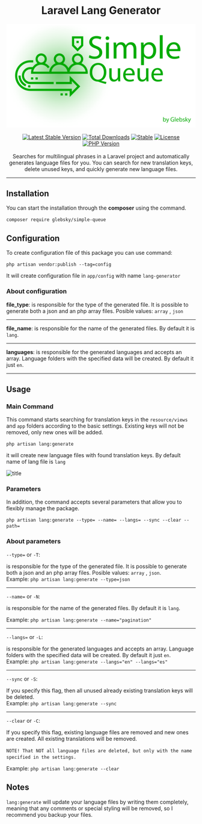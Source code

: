<h1 align="center">Laravel Lang Generator</h1>

<img src="./docs/logo.png" alt="Simple Queue" />
<p align="center">
<a href="https://packagist.org/packages/glebsky/laravel-lang-generator"><img src="https://badgen.net/github/release/glebsky/simplequeue" alt="Latest Stable Version"></a>
<a href="https://packagist.org/packages/glebsky/laravel-lang-generator"><img src="http://poser.pugx.org/glebsky/simple-queue/downloads" alt="Total Downloads"></a>
<a href="https://packagist.org/packages/glebsky/laravel-lang-generator"><img src="http://poser.pugx.org/glebsky/simple-queue/v/unstable" alt="Stable"></a>
<a href="https://packagist.org/packages/glebsky/laravel-lang-generator"><img src="http://poser.pugx.org/glebsky/simple-queue/license" alt="License"></a>
<a href="https://packagist.org/packages/glebsky/laravel-lang-generator"><img src="https://badgen.net/packagist/php/glebsky/simple-queue" alt="PHP Version"></a>
<br>
<br>
Searches for multilingual phrases in a Laravel project and automatically generates language files for you. You can search for new translation keys, delete unused keys, and quickly generate new language files.
</p>

---

## Installation

You can start the installation through the <b>composer</b> using the command.

```
composer require glebsky/simple-queue
```

## Configuration
To create configuration file of this package you can use command:

```
php artisan vendor:publish --tag=config
```
It will create configuration file in `app/config` with name `lang-generator`

### About configuration

<b>file_type</b>: is responsible for the type of the generated file. It is possible to generate both a json and an php array files. Posible values: `array` , `json`

---

<b>file_name</b>: is responsible for the name of the generated files. By default it is `lang`.

---

<b>languages</b>:  is responsible for the generated languages and accepts an array. Language folders with the specified data will be created. By default it just `en`.

---

## Usage

### Main Command

This command starts searching for translation keys in the `resource/views` and `app` folders according to the basic settings.
Existing keys will not be removed, only new ones will be added.

```
php artisan lang:generate
```
it will create new language files with found translation keys.
By default name of lang file is `lang`

![title](https://i.imgur.com/hvDrlVO.jpeg)

### Parameters

In addition, the command accepts several parameters that allow you to flexibly manage the package.
```
php artisan lang:generate --type= --name= --langs= --sync --clear --path=
```
### About parameters

`--type=` or `-T`:

is responsible for the type of the generated file. It is possible to generate both a json and an php array files. Posible values: `array` , `json`. <br>Example: `php artisan lang:generate --type=json`

---

`--name=` or `-N`:

is responsible for the name of the generated files. By default it is `lang`.

Example: `php artisan lang:generate --name="pagination"`

---

`--langs=` or `-L`:

is responsible for the generated languages and accepts an array. Language folders with the specified data will be created. By default it just `en`. <br>Example: `php artisan lang:generate --langs="en" --langs="es"`

---

`--sync` or `-S`:

If you specify this flag, then all unused already existing translation keys will be deleted. <br>Example: `php artisan lang:generate --sync`

---

`--clear` or `-C`:

If you specify this flag, existing language files are removed and new ones are created. All existing translations will be removed.

`NOTE! That NOT all language files are deleted, but only with the name specified in the settings.`

Example: `php artisan lang:generate --clear`

## Notes
`lang:generate` will update your language files by writing them completely, meaning that any comments or special styling will be removed, so I recommend you backup your files.